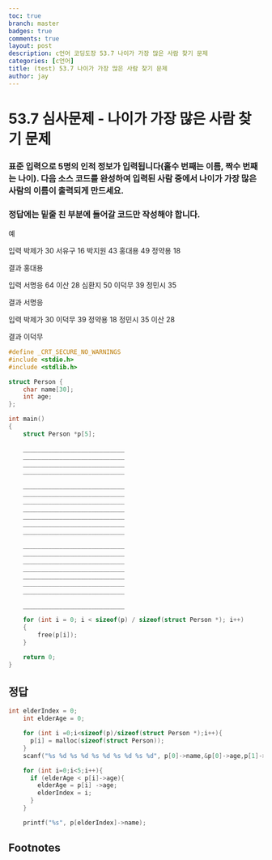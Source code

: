 ```yaml
---
toc: true
branch: master
badges: true
comments: true
layout: post
description: c언어 코딩도장 53.7 나이가 가장 많은 사람 찾기 문제
categories: [c언어]
title: (test) 53.7 나이가 가장 많은 사람 찾기 문제
author: jay
---
```


# 53.7 심사문제 - 나이가 가장 많은 사람 찾기 문제

### 표준 입력으로 5명의 인적 정보가 입력됩니다(홀수 번째는 이름, 짝수 번째는 나이). 다음 소스 코드를 완성하여 입력된 사람 중에서 나이가 가장 많은 사람의 이름이 출력되게 만드세요. 
### 정답에는 밑줄 친 부분에 들어갈 코드만 작성해야 합니다.

예

입력
박제가 30 서유구 16 박지원 43 홍대용 49 정약용 18

결과
홍대용

입력
서명응 64 이산 28 심환지 50 이덕무 39 정민시 35

결과
서명응

입력
박제가 30 이덕무 39 정약용 18 정민시 35 이산 28

결과
이덕무


```c
#define _CRT_SECURE_NO_WARNINGS
#include <stdio.h>
#include <stdlib.h>

struct Person {
    char name[30];
    int age;
};

int main()
{
    struct Person *p[5];

    ____________________________
    ____________________________
    ____________________________
    ____________________________

    ____________________________
    ____________________________
    ____________________________    
    ____________________________
    ____________________________
    ____________________________
    ____________________________

    ____________________________
    ____________________________
    ____________________________    
    ____________________________
    ____________________________
    ____________________________
    ____________________________

    ____________________________

    for (int i = 0; i < sizeof(p) / sizeof(struct Person *); i++)
    {
        free(p[i]);
    }

    return 0;
}
```

## 정답
```c
int elderIndex = 0;
    int elderAge = 0;

    for (int i =0;i<sizeof(p)/sizeof(struct Person *);i++){
      p[i] = malloc(sizeof(struct Person));
    }
    scanf("%s %d %s %d %s %d %s %d %s %d", p[0]->name,&p[0]->age,p[1]->name,&p[1]->age,p[2]->name,&p[2]->age,p[3]->name,&p[3]->age,p[4]->name,&p[4]->age);

    for (int i=0;i<5;i++){
      if (elderAge < p[i]->age){
        elderAge = p[i] ->age;
        elderIndex = i;
      }
    }

    printf("%s", p[elderIndex]->name);
```

<!-- # Example Markdown Post

## Basic setup

Jekyll requires blog post files to be named according to the following format:

`YEAR-MONTH-DAY-filename.md`

Where `YEAR` is a four-digit number, `MONTH` and `DAY` are both two-digit numbers, and `filename` is whatever file name you choose, to remind yourself what this post is about. `.md` is the file extension for markdown files.

The first line of the file should start with a single hash character, then a space, then your title. This is how you create a "*level 1 heading*" in markdown. Then you can create level 2, 3, etc headings as you wish but repeating the hash character, such as you see in the line `## File names` above.

## Basic formatting

You can use *italics*, **bold**, `code font text`, and create [links](https://www.markdownguide.org/cheat-sheet/). Here's a footnote [^1]. Here's a horizontal rule:

---

## Lists

Here's a list:

- item 1
- item 2

And a numbered list:

1. item 1
1. item 2

## Boxes and stuff

> This is a quotation

{% include alert.html text="You can include alert boxes" %}

...and...

{% include info.html text="You can include info boxes" %}

## Images

![]({{ site.baseurl }}/images/logo.png "fast.ai's logo")

## Code

You can format text and code per usual 

General preformatted text:

    # Do a thing
    do_thing()

Python code and output:

```python
# Prints '2'
print(1+1)
```

    2

Formatting text as shell commands:

```shell
echo "hello world"
./some_script.sh --option "value"
wget https://example.com/cat_photo1.png
```

Formatting text as YAML:

```yaml
key: value
- another_key: "another value"
```


## Tables

| Column 1 | Column 2 |
|-|-|
| A thing | Another thing |


## Tweetcards

{% twitter https://twitter.com/jakevdp/status/1204765621767901185?s=20 %} -->


## Footnotes



[^1]: This is the footnote.
